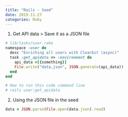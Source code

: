 ```yaml
---
title: "Rails - Seed"
date: 2019-11-27
categories: Ruby
---
```


1. Get API data > Save it as a JSON file

```ruby
# lib/tasks/user.rake
namespace :user do
  desc "Enriching all users with Clearbit (async)"
  task :get_apidata => :environment do
	api_data =[{something}]
	File.write("data,json", JSON.generate(api_data))
  end
end

# How to run this code command line
# rails user:get_apidata
```


2. Using the JSON file in the seed

```ruby
data = JSON.parse(File.open(data.json).read)
```
